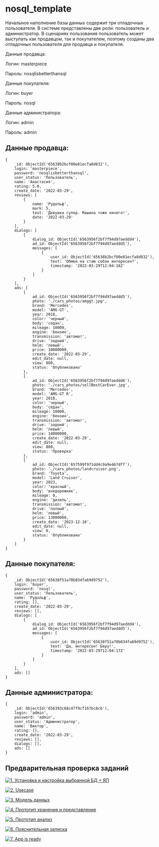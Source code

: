 # nosql_template
Начальное наполнение базы данных содержит три отладочных пользователя. В системе представлены две роли: пользователь и администратор. В сценариях пользования пользователь может выступать как продавцом, так и покупателем, поэтому созданы два отладочных пользователя для продавца и покупателя.

Данные продавца:

Логин: masterpiece

Пароль: nosqlisbetterthansql

Данные покупателя:

Логин: buyer

Пароль: nosql

Данные администратора:

Логин: admin

Пароль: admin

## Данные продавца:
```shell
{
    _id: ObjectId('65638b2bcf00e81ecfa8d832'),
    login: 'masterpiece',
    password: 'nosqlisbetterthansql',
    user_status: 'Пользователь',
    name: 'Анастасия',
    rating: 5.0,
    create_date: '2022-03-29',
    reviews: [
        {
            name: 'Рудольф',
            mark: 5,
            text: 'Девушка супер. Машина тоже ничего!',
            date: '2022-03-29'
        }
    ],
    dialogs: [
        {
            dialog_id: ObjectId('6563956f2bf7f94d97aeddd4'),
            ad_id: ObjectId('6563956f2bf7f94d97aeddd5'),
            messages: [
                {
                    user_id: ObjectId('65638b2bcf00e81ecfa8d832'),
                    text: 'Обмен на стаю собак интересен?',
                    timestamp: '2022-03-29Т12:04:16Z'
                }
            ]
        }
    ],
    ads: [
        {
            ad_id: ObjectId('6563956f2bf7f94d97aeddd5'),
            photo: './cars_photos/amggt.jpg',
            brand: 'Mercedes',
            model: 'AMG-GT',
            year: 2018,
            color: 'черный',
            body: 'седан',
            mileage: 10000,
            engine: 'бензин',
            transmission: 'автомат',
            drive: 'задний',
            helm: 'левый',
            price: 10000000,
            create_date: '2022-03-29',
            edit_date: null,
            view: 808,
            status: 'Опубликовано'
        },
        {
            ad_id: ObjectId('6563956f2bf7f94d97aeddd6'),
            photo: './cars_photos/sellBestCarEver.jpg',
            brand: 'Mercedes',
            model: 'AMG-GT R',
            year: 2018,
            color: 'черный',
            body: 'седан',
            mileage: 10000,
            engine: 'бензин',
            transmission: 'автомат',
            drive: 'задний',
            helm: 'левый',
            price: 14000000,
            create_date: '2022-03-29',
            edit_date: null,
            view: 808,
            status: 'Проверка'
        },
        {
            ad_id: ObjectId('657599f971dd4c9a9e467dff'),
            photo: './cars_photos/landcruiser.png',
            brand: 'Toyota',
            model: 'Land Cruiser',
            year: 2023,
            color: 'красный',
            body: 'внедорожник',
            mileage: 0,
            engine: 'дизель',
            transmission: 'автомат',
            drive: 'полный',
            helm: 'левый',
            price: 13000000,
            create_date: '2023-12-10',
            edit_date: null,
            view: 0,
            status: 'Опубликовано'
        }
    ]
}
```
## Данные покупателя:
```shell
{
    _id: ObjectId('65638f51a70b034fa69d9752'),
    login: 'buyer',
    password: 'nosql',
    user_status: 'Пользователь',
    name: 'Рудольф',
    rating: [],
    create_date: '2022-03-29',
    reviews: [],
    dialogs: [
        {
            dialog_id: ObjectId('6563956f2bf7f94d97aeddd4'),
            ad_id: ObjectId('6563956f2bf7f94d97aeddd5'),
            messages: [
                {
                    user_id: ObjectId('65638f51a70b034fa69d9752'),
                    text: 'Да, интересен! Беру!',
                    timestamp: '2022-03-29Т12:04:17Z'
                }
            ]
        }
    ],
    ads: []
}
```
## Данные администратора:
```shell
{
    _id: ObjectId('656393c68c47f9cf167bc8c6'),
    login: 'admin',
    password: 'admin',
    user_status: 'Администратор',
    name: 'Виктор',
    rating: [],
    create_date: '2022-03-29',
    reviews: [],
    dialogs: [],
    ads: []
}
```

## Предварительная проверка заданий

<a href=" ./../../../actions/workflows/1_helloworld.yml" >![1. Установка и настройка выбранной БД + ЯП]( ./../../actions/workflows/1_helloworld.yml/badge.svg)</a>

<a href=" ./../../../actions/workflows/2_usecase.yml" >![2. Usecase]( ./../../actions/workflows/2_usecase.yml/badge.svg)</a>

<a href=" ./../../../actions/workflows/3_data_model.yml" >![3. Модель данных]( ./../../actions/workflows/3_data_model.yml/badge.svg)</a>

<a href=" ./../../../actions/workflows/4_prototype_store_and_view.yml" >![4. Прототип хранение и представление]( ./../../actions/workflows/4_prototype_store_and_view.yml/badge.svg)</a>

<a href=" ./../../../actions/workflows/5_prototype_analysis.yml" >![5. Прототип анализ]( ./../../actions/workflows/5_prototype_analysis.yml/badge.svg)</a> 

<a href=" ./../../../actions/workflows/6_report.yml" >![6. Пояснительная записка]( ./../../actions/workflows/6_report.yml/badge.svg)</a>

<a href=" ./../../../actions/workflows/7_app_is_ready.yml" >![7. App is ready]( ./../../actions/workflows/7_app_is_ready.yml/badge.svg)</a>
